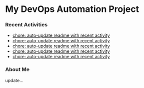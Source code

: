 # My DevOps Automation Project

### Recent Activities
<!-- activity:START -->
- [chore: auto-update readme with recent activity](https://github.com/kaigiii/mybowling-app/commit/714e9b52901f0609de89377fa0ae5b4b0d97c572)
- [chore: auto-update readme with recent activity](https://github.com/kaigiii/mybowling-app/commit/39aef1fb9042ffe3b63f7ef0c899d582f4eba244)
- [chore: auto-update readme with recent activity](https://github.com/kaigiii/mybowling-app/commit/75ea8f913c60a8b2e1b547a6eac7c246b04a2e03)
- [chore: auto-update readme with recent activity](https://github.com/kaigiii/mybowling-app/commit/f0822f64d18f780481ddff700c9d474f0667ed3a)
- [chore: auto-update readme with recent activity](https://github.com/kaigiii/mybowling-app/commit/d064156242c41aee38c0485d4ee08ae74585ed80)
<!-- activity:END -->

### About Me
<!-- MYLINKS:START -->
<!-- MYLINKS:END -->

update...
